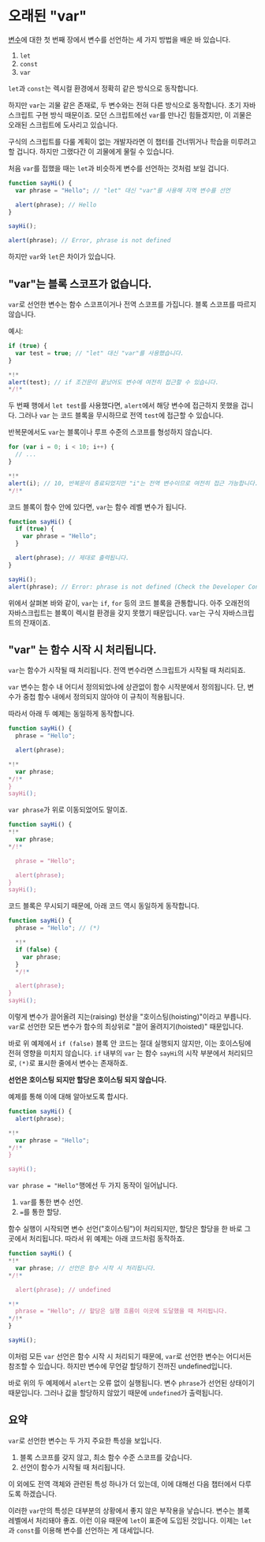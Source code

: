 
# 오래된 "var"

[변수](info:variables)에 대한 첫 번째 장에서 변수를 선언하는 세 가지 방법을 배운 바 있습니다.

1. `let`
2. `const`
3. `var`

`let`과 `const`는 렉시컬 환경에서 정확히 같은 방식으로 동작합니다.

하지만 `var`는 괴물 같은 존재로, 두 변수와는 전혀 다른 방식으로 동작합니다. 초기 자바스크립트 구현 방식 때문이죠. 모던 스크립트에선 `var`를 만나긴 힘들겠지만, 이 괴물은 오래된 스크립트에 도사리고 있습니다.

구식의 스크립트를 다룰 계획이 없는 개발자라면 이 챕터를 건너뛰거나 학습을 미루려고 할 겁니다. 하지만 그랬다간 이 괴물에게 물릴 수 있습니다.

처음 `var`를 접했을 때는 `let`과 비슷하게 변수를 선언하는 것처럼 보일 겁니다.

```js run
function sayHi() {
  var phrase = "Hello"; // "let" 대신 "var"를 사용해 지역 변수를 선언 

  alert(phrase); // Hello
}

sayHi();

alert(phrase); // Error, phrase is not defined
```

하지만 `var`와 `let`은 차이가 있습니다.

## "var"는 블록 스코프가 없습니다.

`var`로 선언한 변수는 함수 스코프이거나 전역 스코프를 가집니다. 블록 스코프를 따르지 않습니다.

예시:

```js run
if (true) {
  var test = true; // "let" 대신 "var"를 사용했습니다.
}

*!*
alert(test); // if 조건문이 끝났어도 변수에 여전히 접근할 수 있습니다.
*/!*
```

두 번째 행에서 `let test`를 사용했다면, `alert`에서 해당 변수에 접근하지 못했을 겁니다. 그러나 `var` 는 코드 블록을 무시하므로 전역 `test`에 접근할 수 있습니다.

반복문에서도 `var`는 블록이나 루프 수준의 스코프를 형성하지 않습니다.

```js
for (var i = 0; i < 10; i++) {
  // ...
}

*!*
alert(i); // 10, 반복문이 종료되었지만 "i"는 전역 변수이므로 여전히 접근 가능합니다.
*/!*
```

코드 블록이 함수 안에 있다면, `var`는 함수 레벨 변수가 됩니다.

```js run
function sayHi() {
  if (true) {
    var phrase = "Hello";
  }

  alert(phrase); // 제대로 출력됩니다.
}

sayHi();
alert(phrase); // Error: phrase is not defined (Check the Developer Console)
```

위에서 살펴본 바와 같이, `var`는 `if`, `for` 등의 코드 블록을 관통합니다. 아주 오래전의 자바스크립트는 블록이 렉시컬 환경을 갖지 못했기 때문입니다. `var`는 구식 자바스크립트의 잔재이죠.

## "var" 는 함수 시작 시 처리됩니다.

`var`는 함수가 시작될 때 처리됩니다. 전역 변수라면 스크립트가 시작될 때 처리되죠. 

`var` 변수는 함수 내 어디서 정의되었나에 상관없이 함수 시작분에서 정의됩니다. 단, 변수가 중첩 함수 내에서 정의되지 않아야 이 규칙이 적용됩니다.

따라서 아래 두 예제는 동일하게 동작합니다.

```js run
function sayHi() {
  phrase = "Hello";

  alert(phrase);

*!*
  var phrase;
*/!*
}
sayHi();
```

`var phrase`가 위로 이동되었어도 말이죠.

```js run
function sayHi() {
*!*
  var phrase;
*/!*

  phrase = "Hello";

  alert(phrase);
}
sayHi();
```

코드 블록은 무시되기 때문에, 아래 코드 역시 동일하게 동작합니다.

```js run
function sayHi() {
  phrase = "Hello"; // (*)

  *!*
  if (false) {
    var phrase;
  }
  */!*

  alert(phrase);
}
sayHi();
```

이렇게 변수가 끌어올려 지는(raising) 현상을 "호이스팅(hoisting)"이라고 부릅니다. `var`로 선언한 모든 변수가 함수의 최상위로 "끌어 올려지기(hoisted)" 때문입니다.

바로 위 예제에서 `if (false)` 블록 안 코드는 절대 실행되지 않지만, 이는 호이스팅에 전혀 영향을 미치지 않습니다. `if` 내부의 `var` 는 함수 `sayHi`의 시작 부분에서 처리되므로, `(*)`로 표시한 줄에서 변수는 존재하죠.

**선언은 호이스팅 되지만 할당은 호이스팅 되지 않습니다.**

예제를 통해 이에 대해 알아보도록 합시다.

```js run
function sayHi() {
  alert(phrase);  

*!*
  var phrase = "Hello";
*/!*
}

sayHi();
```

`var phrase = "Hello"`행에선 두 가지 동작이 일어납니다.

1. `var`를 통한 변수 선언. 
2. `=`를 통한 할당.

함수 실행이 시작되면 변수 선언("호이스팅")이 처리되지만, 할당은 할당을 한 바로 그곳에서 처리됩니다. 따라서 위 예제는 아래 코드처럼 동작하죠.

```js run
function sayHi() {
*!*
  var phrase; // 선언은 함수 시작 시 처리됩니다.
*/!*

  alert(phrase); // undefined

*!*
  phrase = "Hello"; // 할당은 실행 흐름이 이곳에 도달했을 때 처리됩니다.
*/!*
}

sayHi();
```

이처럼 모든 `var` 선언은 함수 시작 시 처리되기 때문에, `var`로 선언한 변수는 어디서든 참조할 수 있습니다. 하지만 변수에 무언갈 할당하기 전까진 undefined입니다.

바로 위의 두 예제에서 `alert`는 오류 없이 실행됩니다. 변수 `phrase`가 선언된 상태이기 때문입니다. 그러나 값을 할당하지 않았기 때문에 `undefined`가 출력됩니다.

## 요약

`var`로 선언한 변수는 두 가지 주요한 특성을 보입니다.

1. 블록 스코프를 갖지 않고, 최소 함수 수준 스코프를 갖습니다.
2. 선언이 함수가 시작될 때 처리됩니다.

이 외에도 전역 객체와 관련된 특성 하나가 더 있는데, 이에 대해선 다음 챕터에서 다루도록 하겠습니다.

이러한 `var`만의 특성은 대부분의 상황에서 좋지 않은 부작용을 낳습니다. 변수는 블록 레벨에서 처리돼야 좋죠. 이런 이유 때문에 `let`이 표준에 도입된 것입니다. 이제는 `let`과 `const`를 이용해 변수를 선언하는 게 대세입니다.